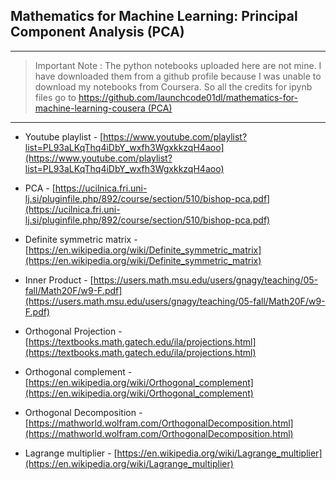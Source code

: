 ## Mathematics for Machine Learning: Principal Component Analysis (PCA)

---

> Important Note : The python notebooks uploaded here are not mine. I have downloaded them from a github profile because I was unable to download my notebooks from Coursera. So all the credits for ipynb files go to [https://github.com/launchcode01dl/mathematics-for-machine-learning-cousera (PCA)](https://github.com/launchcode01dl/mathematics-for-machine-learning-cousera/tree/master/course3%20-%20principle%20component%20analysis)

---

- Youtube playlist - [https://www.youtube.com/playlist?list=PL93aLKqThq4iDbY_wxfh3WgxkkzqH4aoo](https://www.youtube.com/playlist?list=PL93aLKqThq4iDbY_wxfh3WgxkkzqH4aoo)

- PCA - [https://ucilnica.fri.uni-lj.si/pluginfile.php/892/course/section/510/bishop-pca.pdf](https://ucilnica.fri.uni-lj.si/pluginfile.php/892/course/section/510/bishop-pca.pdf)

- Definite symmetric matrix - [https://en.wikipedia.org/wiki/Definite_symmetric_matrix](https://en.wikipedia.org/wiki/Definite_symmetric_matrix)
- Inner Product - [https://users.math.msu.edu/users/gnagy/teaching/05-fall/Math20F/w9-F.pdf](https://users.math.msu.edu/users/gnagy/teaching/05-fall/Math20F/w9-F.pdf)
- Orthogonal Projection - [https://textbooks.math.gatech.edu/ila/projections.html](https://textbooks.math.gatech.edu/ila/projections.html)
- Orthogonal complement - [https://en.wikipedia.org/wiki/Orthogonal_complement](https://en.wikipedia.org/wiki/Orthogonal_complement)
- Orthogonal Decomposition - [https://mathworld.wolfram.com/OrthogonalDecomposition.html](https://mathworld.wolfram.com/OrthogonalDecomposition.html)
- Lagrange multiplier - [https://en.wikipedia.org/wiki/Lagrange_multiplier](https://en.wikipedia.org/wiki/Lagrange_multiplier)
